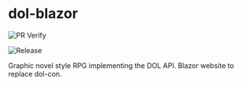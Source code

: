 # dol-blazor

![PR Verify](https://github.com/bcolemutech/dol-blazor/workflows/PR%20Verify/badge.svg)

![Release](https://github.com/bcolemutech/dol-con/workflows/Release/badge.svg)

Graphic novel style RPG implementing the DOL API. Blazor website to replace dol-con.
